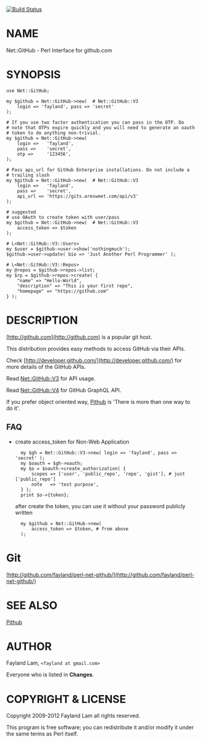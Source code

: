 [![Build Status](https://travis-ci.org/fayland/perl-net-github.svg?branch=master)](https://travis-ci.org/fayland/perl-net-github)

# NAME

Net::GitHub - Perl Interface for github.com

# SYNOPSIS

    use Net::GitHub;

    my $github = Net::GitHub->new(  # Net::GitHub::V3
        login => 'fayland', pass => 'secret'
    );

    # If you use two factor authentication you can pass in the OTP. Do
    # note that OTPs expire quickly and you will need to generate an oauth
    # token to do anything non-trivial.
    my $github = Net::GitHub->new(
        login =>   'fayland',
        pass =>    'secret',
        otp =>     '123456',
    );

    # Pass api_url for GitHub Enterprise installations. Do not include a
    # trailing slash
    my $github = Net::GitHub->new(  # Net::GitHub::V3
        login =>   'fayland',
        pass =>    'secret',
        api_url => 'https://gits.aresweet.com/api/v3'
    );

    # suggested
    # use OAuth to create token with user/pass
    my $github = Net::GitHub->new(  # Net::GitHub::V3
        access_token => $token
    );

    # L<Net::GitHub::V3::Users>
    my $user = $github->user->show('nothingmuch');
    $github->user->update( bio => 'Just Another Perl Programmer' );

    # L<Net::GitHub::V3::Repos>
    my @repos = $github->repos->list;
    my $rp = $github->repos->create( {
        "name" => "Hello-World",
        "description" => "This is your first repo",
        "homepage" => "https://github.com"
    } );

# DESCRIPTION

[http://github.com](http://github.com) is a popular git host.

This distribution provides easy methods to access GitHub via their APIs.

Check [http://developer.github.com/](http://developer.github.com/) for more details of the GitHub APIs.

Read [Net::GitHub::V3](https://metacpan.org/pod/Net::GitHub::V3) for API usage.

Read [Net::GitHub::V4](https://metacpan.org/pod/Net::GitHub::V4) for GitHub GraphQL API.

If you prefer object oriented way, [Pithub](https://metacpan.org/pod/Pithub) is 'There is more than one way to do it'.

## FAQ

- create access\_token for Non-Web Application

        my $gh = Net::GitHub::V3->new( login => 'fayland', pass => 'secret' );
        my $oauth = $gh->oauth;
        my $o = $oauth->create_authorization( {
            scopes => ['user', 'public_repo', 'repo', 'gist'], # just ['public_repo']
            note   => 'test purpose',
        } );
        print $o->{token};

    after create the token, you can use it without your password publicly written

        my $github = Net::GitHub->new(
            access_token => $token, # from above
        );

# Git

[http://github.com/fayland/perl-net-github/](http://github.com/fayland/perl-net-github/)

# SEE ALSO

[Pithub](https://metacpan.org/pod/Pithub)

# AUTHOR

Fayland Lam, `<fayland at gmail.com>`

Everyone who is listed in **Changes**.

# COPYRIGHT & LICENSE

Copyright 2009-2012 Fayland Lam all rights reserved.

This program is free software; you can redistribute it and/or modify it
under the same terms as Perl itself.
